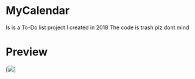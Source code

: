 # MyCalendar
Is is a To-Do list project I created in 2018 
The code is trash plz dont mind
# Preview
[<img src="https://imgur.com/a/0hsh4oc">]
